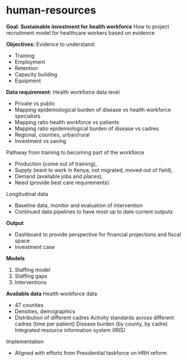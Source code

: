 # human-resources

**Goal: Sustainable investment for health workforce**
How to project recruitment model for healthcare workers based on evidence

**Objectives:**
Evidence to understand:
- Training
- Employment
- Retention 
- Capacity building
- Equipment

**Data requirement:**
Health workforce data level 
- Private vs public
- Mapping epidemiological burden of disease vs health workforce specialists
- Mapping ratio health workforce vs patients
- Mapping ratio epidemiological burden of disease vs cadres
- Regional, counties, urban/rural
- Investment vs saving 

Pathway from training to becoming part of the workforce
- Production (come out of training), 
- Supply (want to work in Kenya, not migrated, moved out of field), 
- Demand (available jobs and places), 
- Need (provide best care requirements)

Longitudinal data
- Baseline data, monitor and evaluation of intervention
- Continued data pipelines to have most up to date current outputs

**Output**
- Dashboard to provide perspective for financial projections and fiscal space
- Investment case

**Models**
1. Staffing model 
2. Staffing gaps
3. Interventions

**Available data** 
Health workforce data 
- 47 counties
- Densities, demographics
- Distribution of different cadres
Activity standards across different cadres (time per patient)
Disease burden (by county, by cadre)
Integrated resource information system (IRIS)

Implementation
- Aligned with efforts from Presidential taskforce on HRH reform 
